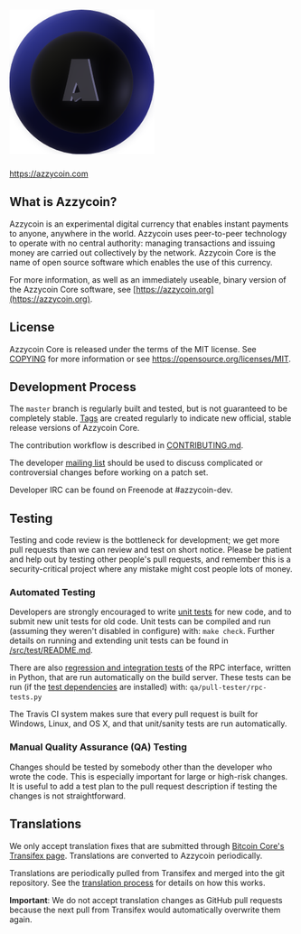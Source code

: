 ![](share/pixmaps/bitcoin256.png)
=====================================


https://azzycoin.com

What is Azzycoin?
----------------

Azzycoin is an experimental digital currency that enables instant payments to
anyone, anywhere in the world. Azzycoin uses peer-to-peer technology to operate
with no central authority: managing transactions and issuing money are carried
out collectively by the network. Azzycoin Core is the name of open source
software which enables the use of this currency.

For more information, as well as an immediately useable, binary version of
the Azzycoin Core software, see [https://azzycoin.org](https://azzycoin.org).

License
-------

Azzycoin Core is released under the terms of the MIT license. See [COPYING](COPYING) for more
information or see https://opensource.org/licenses/MIT.

Development Process
-------------------

The `master` branch is regularly built and tested, but is not guaranteed to be
completely stable. [Tags](https://github.com/azzycoin-project/azzycoin/tags) are created
regularly to indicate new official, stable release versions of Azzycoin Core.

The contribution workflow is described in [CONTRIBUTING.md](CONTRIBUTING.md).

The developer [mailing list](https://groups.google.com/forum/#!forum/azzycoin-dev)
should be used to discuss complicated or controversial changes before working
on a patch set.

Developer IRC can be found on Freenode at #azzycoin-dev.

Testing
-------

Testing and code review is the bottleneck for development; we get more pull
requests than we can review and test on short notice. Please be patient and help out by testing
other people's pull requests, and remember this is a security-critical project where any mistake might cost people
lots of money.

### Automated Testing

Developers are strongly encouraged to write [unit tests](src/test/README.md) for new code, and to
submit new unit tests for old code. Unit tests can be compiled and run
(assuming they weren't disabled in configure) with: `make check`. Further details on running
and extending unit tests can be found in [/src/test/README.md](/src/test/README.md).

There are also [regression and integration tests](/qa) of the RPC interface, written
in Python, that are run automatically on the build server.
These tests can be run (if the [test dependencies](/qa) are installed) with: `qa/pull-tester/rpc-tests.py`

The Travis CI system makes sure that every pull request is built for Windows, Linux, and OS X, and that unit/sanity tests are run automatically.

### Manual Quality Assurance (QA) Testing

Changes should be tested by somebody other than the developer who wrote the
code. This is especially important for large or high-risk changes. It is useful
to add a test plan to the pull request description if testing the changes is
not straightforward.

Translations
------------

We only accept translation fixes that are submitted through [Bitcoin Core's Transifex page](https://www.transifex.com/projects/p/bitcoin/).
Translations are converted to Azzycoin periodically.

Translations are periodically pulled from Transifex and merged into the git repository. See the
[translation process](doc/translation_process.md) for details on how this works.

**Important**: We do not accept translation changes as GitHub pull requests because the next
pull from Transifex would automatically overwrite them again.

